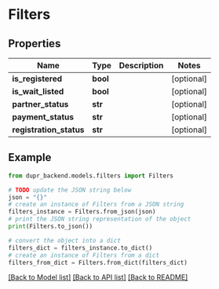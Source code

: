 # Filters


## Properties

Name | Type | Description | Notes
------------ | ------------- | ------------- | -------------
**is_registered** | **bool** |  | [optional] 
**is_wait_listed** | **bool** |  | [optional] 
**partner_status** | **str** |  | [optional] 
**payment_status** | **str** |  | [optional] 
**registration_status** | **str** |  | [optional] 

## Example

```python
from dupr_backend.models.filters import Filters

# TODO update the JSON string below
json = "{}"
# create an instance of Filters from a JSON string
filters_instance = Filters.from_json(json)
# print the JSON string representation of the object
print(Filters.to_json())

# convert the object into a dict
filters_dict = filters_instance.to_dict()
# create an instance of Filters from a dict
filters_from_dict = Filters.from_dict(filters_dict)
```
[[Back to Model list]](../README.md#documentation-for-models) [[Back to API list]](../README.md#documentation-for-api-endpoints) [[Back to README]](../README.md)


